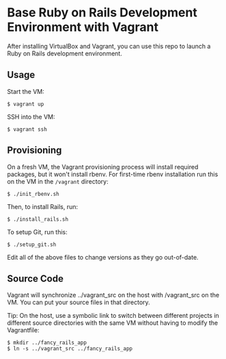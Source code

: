 Base Ruby on Rails Development Environment with Vagrant
=======================================================

After installing VirtualBox and Vagrant, you can use this repo to launch a Ruby
on Rails development environment.

## Usage

Start the VM:

    $ vagrant up

SSH into the VM:

    $ vagrant ssh

## Provisioning

On a fresh VM, the Vagrant provisioning process will install required packages,
but it won't install rbenv. For first-time rbenv installation run this on the
VM in the `/vagrant` directory:

    $ ./init_rbenv.sh

Then, to install Rails, run:

    $ ./install_rails.sh

To setup Git, run this:

    $ ./setup_git.sh

Edit all of the above files to change versions as they go out-of-date.

## Source Code

Vagrant will synchronize ../vagrant_src on the host with /vagrant_src on the VM.
You can put your source files in that directory.

Tip: On the host, use a symbolic link to switch between different projects in
different source directories with the same VM without having to modify the
Vagrantfile:

    $ mkdir ../fancy_rails_app
    $ ln -s ../vagrant_src ../fancy_rails_app
